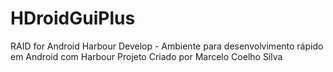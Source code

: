 # HDroidGuiPlus
RAID for Android Harbour Develop - Ambiente para desenvolvimento rápido em Android com Harbour
Projeto Criado por Marcelo Coelho Silva
